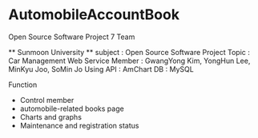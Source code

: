 # AutomobileAccountBook
Open Source Software Project 7 Team

** Sunmoon University **
subject : Open Source Software Project
Topic : Car Management Web Service
Member : GwangYong Kim, YongHun Lee, MinKyu Joo, SoMin Jo
Using API : AmChart
DB : MySQL


Function
- Control member
- automobile-related books page
- Charts and graphs
- Maintenance and registration status
